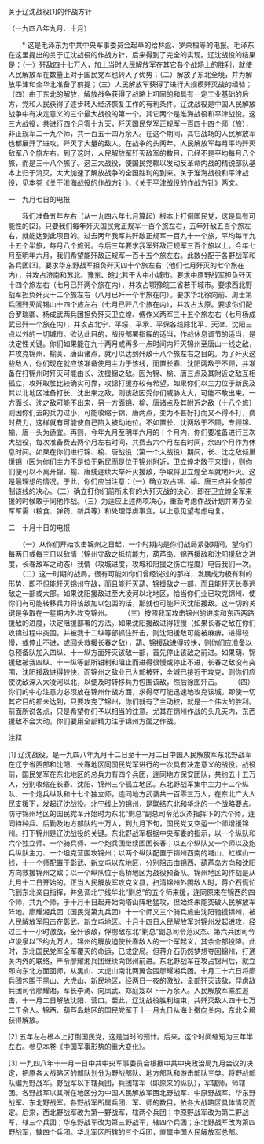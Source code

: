 关于辽沈战役[1]的作战方针

（一九四八年九月、十月）


　　* 这是毛泽东为中共中央军事委员会起草的给林彪、罗荣桓等的电报。毛泽东在这里提出的关于辽沈战役的作战方针，后来得到了完全的实现。辽沈战役的结果是：（一）歼敌四十七万人，加上当时人民解放军在其它各个战场上的胜利，就使人民解放军在数量上对于国民党军也转入了优势；（二）解放了东北全境，并为解放平津和全华北准备了前提；（三）人民解放军获得了进行大规模歼灭战的经验；（四）由于东北的解放，解放战争获得了战略上巩固的和具有一定工业基础的后方，党和人民获得了逐步转入经济恢复工作的有利条件。辽沈战役是中国人民解放战争中有决定意义的三个最大战役的第一个。其它两个是淮海战役和平津战役。这三大战役，共进行四个月零十九天，歼灭国民党军正规军一百四十四个师（旅），非正规军二十九个师，共一百五十四万余人。在这个期间，其它战场的人民解放军也都展开了进攻，歼灭了大量的敌人。在战争的头两年，人民解放军每月平均歼灭敌军八个旅左右。到了这时，人民解放军歼灭敌军的数目，已经不是平均每月八个旅，而是三十八个旅了。这三大战役，使国民党赖以发动反革命内战的精锐部队基本上归于消灭，大大加速了解放战争的全国胜利的到来。关于淮海战役和平津战役，见本卷《关于淮海战役的作战方针》、《关于平津战役的作战方针》两文。


一　九月七日的电报

　　我们准备五年左右（从一九四六年七月算起）根本上打倒国民党，这是具有可能性的[2]。只要我们每年歼灭国民党正规军一百个旅左右，五年歼敌五百个旅左右，就能达到此项目的。过去两年我军共歼敌正规军一百九十一个旅，平均每年九十五个半旅，每月八个旅弱。今后三年要求我军歼敌正规军三百个旅以上。今年七月至明年六月，我们希望能歼敌正规军一百十五个旅左右。此数分配于各野战军和各兵团[3]。要求华东野战军担负歼灭四十个旅左右（他们七月歼灭的七个旅在内），并攻占济南和苏北、豫东、皖北若干大中小城市。要求中原野战军担负歼灭十四个旅左右（七月已歼两个旅在内），并攻占鄂豫皖三省若干城市。要求西北野战军担负歼灭十二个旅左右（八月已歼一个半旅在内）。要求华北徐向前、周士第兵团歼灭阎锡山十四个旅左右（七月已歼八个旅在内），并攻占太原。要求你们配合罗瑞卿、杨成武两兵团担负歼灭卫立煌、傅作义两军三十五个旅左右（七月杨成武已歼一个旅在内），并攻占北宁、平绥、平承、平保各线除北平、天津、沈阳三点以外的一切城市。欲达此目的，战役部署指挥的适当，作战休息调节的适当，是决定性关键。你们如果能在九十两月或再多一点时间内歼灭锦州至唐山一线之敌，并攻克锦州、榆关、唐山诸点，就可以达到歼敌十八个旅左右之目的。为了歼灭这些敌人，你们现在就应该准备使用主力于该线，而置长春、沈阳两敌于不顾，并准备在打锦州时歼灭可能由长、沈援锦之敌。因为锦、榆、唐三点及其附近之敌互相孤立，攻歼取胜比较确实可靠，攻锦打援亦较有希望。如果你们以主力位于新民及其以北地区准备打长、沈出来之敌，则该敌因受你们威胁太大，可能不敢出来。一方面长、沈之敌可能不出来，另一方面锦、榆、唐诸点及其附近之敌（十八个旅）则因你们去的兵力过小，可能收缩于锦、唐两点，变为不甚好打而又不得不打，费时费力，这样就有可能使自己陷入被动地位。不如置长、沈两敌于不顾，专顾锦、榆、唐一头为适宜。再则，今年九月至明年六月的十个月内，你们要准备进行三次大战役，每次准备费去两个月左右时间，共费去六个月左右时间，余四个月作为休息时间。如果在你们进行锦、榆、唐战役（第一个大战役）期间，长、沈之敌倾巢援锦（因为你们主力不是位于新民而是位于锦州附近，卫立煌才敢于来援），则你们便可以不离开锦、榆、唐线连续大举歼灭援敌，争取将卫立煌全军就地歼灭。这是最理想的情况。于此，你们应当注意：（一）确立攻占锦、榆、唐三点并全部控制该线的决心。（二）确立打你们前所未有的大歼灭战的决心，即在卫立煌全军来援的时候敢于同他作战。（三）为适应上述两项决心，重新考虑作战计划并筹办全军军需（粮食、弹药、新兵等）和处理俘虏事宜。以上意见望考虑电复。

二　十月十日的电报

　　（一）从你们开始攻击锦州之日起，一个时期内是你们战局紧张期间，望你们每两日或每三日以敌情（锦州守敌之抵抗能力，葫芦岛、锦西援敌和沈阳援敌之进度，长春敌军之动态）我情（攻城进度，攻城和阻援之伤亡程度）电告我们一次。
　　（二）这一时期的战局，很有可能如你们曾经说过的那样，发展成为极有利的形势，即不但能歼灭锦州守敌，而且能歼灭葫、锦援敌之一部，而且能歼灭长春逃敌之一部或大部。如果沈阳援敌进至大凌河以北地区，恰当你们业已攻克锦州、使你们有可能转移兵力将该敌加以包围的话，那就也可能歼灭沈阳援敌。这一切的关键是争取在一星期内外攻克锦州。
　　（三）按照我军攻击锦州的进度和东西两路援敌的进度，决定阻援部署的方法。如果沈阳援敌进得较慢（如果长春之敌在你们攻锦过程中突围，并被我十二纵等部抓住歼击，则沈阳援敌可能被麻痹，进得较慢，或停止不进，或回头救援长春之敌），葫、锦援敌进得较快，则你们应准备以总预备队加入四纵、十一纵方面歼灭该敌一部，首先停止该敌之前进。如果葫、锦援敌被我四纵、十一纵等部所钳制和阻止而进得很慢或停止不进，长春之敌没有突围，沈阳援敌进得较快，而锦州之敌业已大部被歼，全城已接近于攻克，则你们应使沈敌深入大凌河以北，以便及时转移兵力包围该敌，然后徐图歼击。
　　（四）你们的中心注意力必须放在锦州作战方面，求得尽可能迅速地攻克该城。即使一切其它目的都未达到，只要攻克了锦州，你们就有了主动权，就是一个伟大的胜利。前面所说各点，只是希望你们予以相当的注意。尤其在锦州作战的头几天内，东西援敌不会大动，你们要用全部精力注于锦州方面之作战。


注释

[1] 辽沈战役，是一九四八年九月十二日至十一月二日中国人民解放军东北野战军在辽宁省西部和沈阳、长春地区同国民党军进行的一次具有决定意义的战役。战役前，国民党军在东北地区的总兵力有四个兵团，连同地方保安团队，共约五十五万人，分别收缩在长春、沈阳、锦州三个孤立地区。东北野战军集中主力十二个纵队、一个炮兵纵队和十七个独立师，连同地方武装共一百零三万人，在东北广大人民支援下，发起辽沈战役。北宁线上的锦州，是联结东北和华北的一个战略要点。防守锦州地区的国民党军开始时为东北“剿总”副总司令范汉杰指挥下的六个师，连同特种兵、后勤及地方部队约十万人，到九月下旬，国民党又空运一个师增援锦州。打下锦州是辽沈战役的关键。东北野战军根据中央军委的指示，以一个纵队和六个独立师、一个骑兵师、一个炮兵团继续围困长春；以五个纵队又一个师以及炮兵纵队主力、一个坦克营围攻锦州；以两个纵队配置于锦州西南的塔山、虹螺山一线，十一个师配置于彰武、新立屯以东地区，分别阻击由锦西、葫芦岛方向和沈阳方向救援锦州之敌；以一个纵队位于高桥地区为战役预备队。锦州地区的作战是从九月十二日开始的。正当人民解放军攻克义县，扫清锦州外围敌人时，蒋介石慌忙飞到东北亲自指挥，并急调北宁线华北“剿总”的五个师来援，连同原来在锦西的四个师，共九个师，于十月十日起开始向塔山阵地猛攻，但始终未能突破人民解放军阵地。廖耀湘兵团（国民党第九兵团）十一个师又三个骑兵旅由沈阳驰援锦州，被人民解放军阻击在彰武、新立屯地区。十月十四日人民解放军对锦州发起进攻，经过三十一小时激战，全歼该敌，俘虏敌东北“剿总”副总司令范汉杰、第六兵团司令卢浚泉以下约九万人。锦州的解放迫使长春敌人的一个军起义，其余全部投降。此时，东北国民党军全军覆灭的命运，已成定局。但蒋介石仍然梦想夺回锦州，打通关内外的联络，严令廖耀湘兵团继续向锦州前进。东北野战军在攻占锦州后，就立即向东北方面回师，从黑山、大虎山南北两翼合围廖耀湘兵团。十月二十六日将廖兵团包围于黑山、大虎山、新民地区，经两日一夜的激战，全部歼灭该敌，俘虏敌兵团司令廖耀湘，军长李涛、向凤武、郑庭笈以下十万余人。人民解放军乘胜追击，十一月二日解放沈阳、营口。至此，辽沈战役胜利结束，共歼灭敌人四十七万二千余人。锦西、葫芦岛地区的国民党军于十一月九日从海上撤向关内，东北全境获得解放。

[2] 五年左右根本上打倒国民党，这是当时的预计。后来，这个时间缩短为三年半左右。参见本卷《中国军事形势的重大变化》。

[3] 一九四八年十一月一日中共中央军事委员会根据中共中央政治局九月会议的决定，把原各大战略区的部队划分为野战部队、地方部队和游击部队三类。将野战部队编为野战军。野战军以下辖兵团，兵团辖军（即原来的纵队），军辖师，师辖团。各野战军以其所在地区分为中国人民解放军西北野战军、中原野战军、华东野战军、东北野战军。各野战军所属兵团、军、师的数目，依各大战略区具体情况而定。后来，西北野战军改为第一野战军，辖两个兵团；中原野战军改为第二野战军，辖三个兵团；华东野战军改为第三野战军，辖四个兵团；东北野战军改为第四野战军，辖四个兵团。华北军区所辖的三个兵团，直属中国人民解放军总部。
